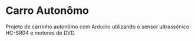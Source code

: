 # Carro Autonômo
Projeto de carrinho autonômo com Arduíno utilizando o sensor ultrassônico HC-SR04 e motores de DVD.
